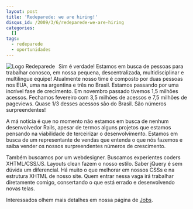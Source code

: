 ```yaml
--- 
layout: post
title: 'Redeparede: we are hiring!'
disqus_id: /2009/3/6/redeparede-we-are-hiring
categories: 
  []
tags:
  - redeparede
  - oportunidades
---
```



<a href="http://redeparede.com.br">
<img style="float: left; padding-right: 10px;" alt="Logo Redeparede" src="http://mergulhao.info/assets/2009/1/4/redeparede.gif"/>
</a>

Sim é verdade! Estamos em busca de pessoas para trabalhar conosco, em nossa pequena, descentralizada, multidisciplinar e multilingue equipe! Atualmente nosso time é composto por duas pessoas nos EUA, uma na argentina e três no Brasil. Estamos passando por uma incrível fase de crecimento. Em novembro passado tivemos 1,5 milhões acessos. Fechamos fevereiro com 3,5 milhões de acessos e 7,5 milhões de pageviews. Quase 1/3 desses acessos são do Brasil. São números surpreendentes!

A má notícia é que no momento não estamos em busca de nenhum desenvolvedor Rails, apesar de termos alguns projetos que estamos pensando na viabilidade de terceirizar o desenvolvimento. Estamos em busca de um representante de vendas que entenda o que nós fazemos e saiba vender os nossos surpreendentes números de crescimento.

Também buscamos por um webdesigner. Buscamos experientes coders XHTML/CSS/JS. Layouts clean fazem o nosso estilo. Saber jQuery é sem dúvida um diferencial. Há muito o que melhorar em nossos CSSs e na estrutura XHTML de nosso site. Quem entrar nessa vaga irá trabalhar diretamente comigo, consertando o que está errado e desenvolvendo novas telas.

Interessados olhem mais detalhes em nossa página de [Jobs][].

[Jobs]: http://redeparede.com.br/jobs



